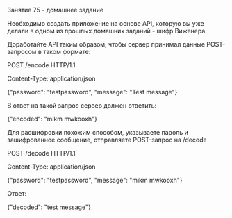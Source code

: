 Занятие 75 - домашнее задание
 

Необходимо создать приложение на основе API, которую вы уже делали в одном из прошлых домашних заданий - шифр Виженера.

 

Доработайте API таким образом, чтобы сервер принимал данные POST-запросом в таком формате:

 

POST /encode HTTP/1.1

Content-Type: application/json

 

{"password": "testpassword", "message": "Test message"}

 

В ответ на такой запрос сервер должен ответить:

 

{"encoded": "mikm mwkooxh"}

 

Для расшифровки похожим способом, указываете пароль и зашифрованное сообщение, отправляете POST-запрос на /decode

 

POST /decode HTTP/1.1

Content-Type: application/json

 

{"password": "testpassword", "message": "mikm mwkooxh"}

 

Ответ:

 

{"decoded": "test message"}